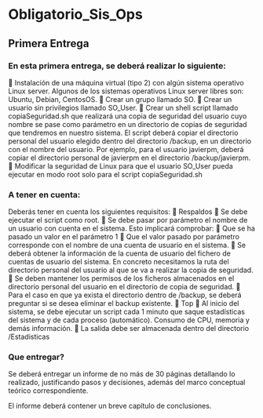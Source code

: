 # Obligatorio_Sis_Ops

## Primera Entrega

### En esta primera entrega, se deberá realizar lo siguiente:

	Instalación de una máquina virtual (tipo 2) con algún sistema operativo Linux server. Algunos de los sistemas operativos Linux server libres son: Ubuntu, Debian, CentosOS. 
	Crear un grupo llamado SO.
	Crear un usuario sin privilegios llamado SO_User.
	Crear un shell script llamado copiaSeguridad.sh que realizará una copia de seguridad del usuario cuyo nombre se pase como parámetro en un directorio de copias de seguridad que tendremos en nuestro sistema. El script deberá copiar el directorio personal del usuario elegido dentro del directorio /backup, en un directorio con el nombre del usuario. Por ejemplo, para el usuario javierpm, deberá copiar el directorio personal de javierpm en el directorio /backup/javierpm.
	Modificar la seguridad de Linux para que el usuario SO_User pueda ejecutar en modo root solo para el script copiaSeguridad.sh

### A tener en cuenta:

Deberás tener en cuenta los siguientes requisitos:
	Respaldos
	Se debe ejecutar el script como root.
	Se debe pasar por parámetro el nombre de un usuario con cuenta en el sistema. Esto implicará comprobar:
	Que se ha pasado un valor en el parámetro 1
	Que el valor pasado por parámetro corresponde con el nombre de una cuenta de usuario en el sistema.
	Se deberá obtener la información de la cuenta de usuario del fichero de cuentas de usuario del sistema. En concreto necesitamos la ruta del directorio personal del usuario al que se va a realizar la copia de seguridad.
	Se deben mantener los permisos de los ficheros almacenados en el directorio personal del usuario en el directorio de copia de seguridad.
	Para el caso en que ya exista el directorio dentro de /backup, se deberá preguntar si se desea eliminar el backup existente. 
	Top
	Al inicio del sistema, se debe ejecutar un script cada 1 minuto que saque estadísticas del sistema y de cada proceso (automático). Consumo de CPU, memoria y demás información.
	La salida debe ser almacenada dentro del directorio /Estadisticas

### Que entregar?

Se deberá entregar un informe de no más de 30 páginas detallando lo realizado, justificando pasos y decisiones, además del marco conceptual teórico correspondiente.

El informe deberá contener un breve capítulo de conclusiones.
